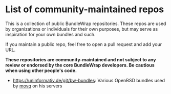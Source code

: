 # List of community-maintained repos

This is a collection of public BundleWrap repositories. These repos are used by organizations or individuals for their own purposes, but may serve as inspiration for your own bundles and such.

If you maintain a public repo, feel free to open a pull request and add your URL.

**These repositories are community-maintained and not subject to any review or endorsed by the core BundleWrap developers. Be cautious when using other people's code.**

-   <https://uninformativ.de/git/bw-bundles>: Various OpenBSD bundles used by [movq](https://uninformativ.de) on his servers
